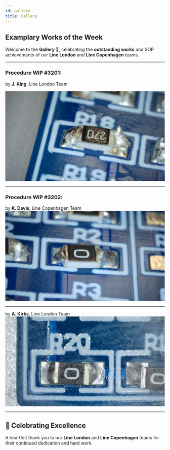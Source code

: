 ```yaml
---
id: gallery
title: Gallery
---
```


## Examplary Works of the Week

Welcome to the **Gallery** 🌟, celebrating the **outstanding works** and SOP achievements of our **Line London** and **Line Copenhagen** teams.

---

### Procedure WIP #3201: 

by **J. King**, Line London Team 

![J. King](./gallery/Step_A.jpg)  


---

### Procedure WIP #3202: 

by **K. Davis**, Line Copenhagen Team  
![K. Davis](./gallery/Step_E.jpg)  


---

by **A. Kirks**, Line London Team  
![A. Kirks](./gallery/Step_F.jpg)  


---

## 🌠 **Celebrating Excellence**  
A heartfelt thank you to our **Line London** and **Line Copenhagen** teams for their continued dedication and hard work.
